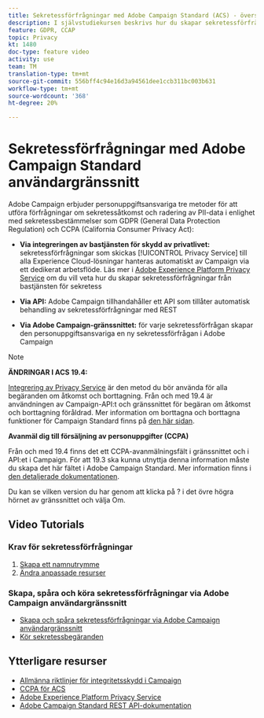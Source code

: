 ```yaml
---
title: Sekretessförfrågningar med Adobe Campaign Standard (ACS) - översikt
description: I självstudiekursen beskrivs hur du skapar sekretessförfrågningar via Adobe Campaign Standard-gränssnittet (ACS).
feature: GDPR, CCAP
topic: Privacy
kt: 1480
doc-type: feature video
activity: use
team: TM
translation-type: tm+mt
source-git-commit: 556bff4c94e16d3a94561dee1ccb311bc003b631
workflow-type: tm+mt
source-wordcount: '368'
ht-degree: 20%

---
```



# Sekretessförfrågningar med Adobe Campaign Standard användargränssnitt

Adobe Campaign erbjuder personuppgiftsansvariga tre metoder för att utföra förfrågningar om sekretessåtkomst och radering av PII-data i enlighet med sekretessbestämmelser som GDPR (General Data Protection Regulation) och CCPA (California Consumer Privacy Act):

* **Via integreringen av bastjänsten för skydd av privatlivet:** sekretessförfrågningar som skickas  [!UICONTROL Privacy Service] till alla Experience Cloud-lösningar hanteras automatiskt av Campaign via ett dedikerat arbetsflöde. Läs mer i [Adobe Experience Platform Privacy Service](https://adobe.io/apis/cloudplatform/gdpr.html) om du vill veta hur du skapar sekretessförfrågningar från bastjänsten för sekretess

* **Via API:** Adobe Campaign tillhandahåller ett API som tillåter automatisk behandling av sekretessförfrågningar med REST

* **Via Adobe Campaign-gränssnittet:** för varje sekretessförfrågan skapar den personuppgiftsansvariga en ny sekretessförfrågan i Adobe Campaign

>[!NOTE]
>
> **ÄNDRINGAR I ACS 19.4:**
> 
> [Integrering av Privacy Service](https://adobe.io/apis/cloudplatform/gdpr.html) är den metod du bör använda för alla begäranden om åtkomst och borttagning. Från och med 19.4 är användningen av Campaign-API:t och gränssnittet för begäran om åtkomst och borttagning föråldrad. Mer information om borttagna och borttagna funktioner för Campaign Standard finns på [den här sidan](https://helpx.adobe.com/se/campaign/kb/acs-deprecated-and-removed-features.html).
>
>**Avanmäl dig till försäljning av personuppgifter (CCPA)**
>
>Från och med 19.4 finns det ett CCPA-avanmälningsfält i gränssnittet och i API:et i Campaign. För att 19.3 ska kunna utnyttja denna information måste du skapa det här fältet i Adobe Campaign Standard. Mer information finns i [den detaljerade dokumentationen](https://helpx.adobe.com/se/campaign/kb/acs-privacy.html#ccpa).
>
> Du kan se vilken version du har genom att klicka på ? i det övre högra hörnet av gränssnittet och välja Om.

## Video Tutorials

### Krav för sekretessförfrågningar

1. [Skapa ett namnutrymme](/help/privacy/namespaces-for-privacy-requests.md)
1. [Ändra anpassade resurser](/help/privacy/custom-resources-for-privacy-requests.md)

### Skapa, spåra och köra sekretessförfrågningar via Adobe Campaign användargränssnitt

* [Skapa och spåra sekretessförfrågningar via Adobe Campaign användargränssnitt](/help/privacy/create-and-track-privacy-requests.md)
* [Kör sekretessbegäranden](/help/privacy/execute-privacy-requests.md)

## Ytterligare resurser

* [Allmänna riktlinjer för integritetsskydd i Campaign](https://helpx.adobe.com/se/campaign/kb/campaign-privacy-overview.html)
* [CCPA för ACS](https://helpx.adobe.com/campaign/kb/acs-privacy.html#ccpa)
* [Adobe Experience Platform Privacy Service](https://adobe.io/apis/cloudplatform/gdpr.html)
* [Adobe Campaign Standard REST API-dokumentation](https://final-docs.campaign.adobe.com/doc/standard/en/api/ACS_API.html#privacy-management)
